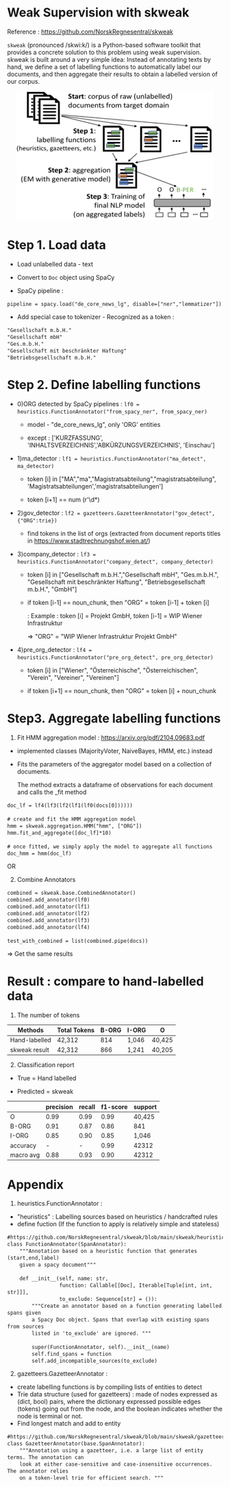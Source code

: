 # Weak Supervision with skweak

Reference : https://github.com/NorskRegnesentral/skweak

`skweak` (pronounced /skwi:k/) is a Python-based software toolkit that provides a concrete solution to this problem using weak supervision. skweak is built around a very simple idea: Instead of annotating texts by hand, we define a set of labelling functions to automatically label our documents, and then aggregate their results to obtain a labelled version of our corpus.
<p align="center">
  <img width="460" height="300" src="https://raw.githubusercontent.com/NorskRegnesentral/skweak/main/data/skweak_procedure.png">
</p>

# Step 1. Load data 

   -  Load unlabelled data - text

   -  Convert to `Doc` object using SpaCy

   - SpaCy pipeline :

   ```
   pipeline = spacy.load("de_core_news_lg", disable=["ner","lemmatizer"])
   ```

   - Add special case to tokenizer - Recognized as a token :

   ```
   "Gesellschaft m.b.H."
   "Gesellschaft mbH"
   "Ges.m.b.H."
   "Gesellschaft mit beschränkter Haftung"
   "Betriebsgesellschaft m.b.H."
   ```


# Step 2. Define labelling functions


   -  0)ORG detected by SpaCy pipelines : ```lf0 = heuristics.FunctionAnnotator("from_spacy_ner", from_spacy_ner)```
   
      - model - "de_core_news_lg", only 'ORG' entities
   
      - except : ['KURZFASSUNG', 'INHALTSVERZEICHNIS','ABKÜRZUNGSVERZEICHNIS', 'Einschau']


   -  1)ma_detector : ```lf1 = heuristics.FunctionAnnotator("ma_detect", ma_detector)```
   
      - token [i] in ["MA","ma","Magistratsabteilung","magistratsabteilung", 'Magistratsabteilungen','magistratsabteilungen']
      
      - token [i+1] == num (r'\d*)
      
      
   -  2)gov_detector : ```lf2 = gazetteers.GazetteerAnnotator("gov_detect", {"ORG":trie})```
   
      - find tokens in the list of orgs (extracted from document reports titles in https://www.stadtrechnungshof.wien.at/)


   -  3)company_detector : ```lf3 = heuristics.FunctionAnnotator("company_detect", company_detector)```
   
      - token [i] in ["Gesellschaft m.b.H.","Gesellschaft mbH", "Ges.m.b.H.", "Gesellschaft mit beschränkter Haftung", "Betriebsgesellschaft m.b.H.", "GmbH"]
      
      - if token [i-1] == noun_chunk, then "ORG" = token [i-1] + token [i]
      
        : Example : token [i] = Projekt GmbH, token [i-1] = WIP Wiener Infrastruktur 

          ⇒ "ORG" = "WIP Wiener Infrastruktur Projekt GmbH"
          

   -  4)pre_org_detector : ```lf4 = heuristics.FunctionAnnotator("pre_org_detect", pre_org_detector)```
  
      - token [i] in ["Wiener", "Österreichische", "Österreichischen", "Verein", "Vereiner", "Vereinen"]
      
      - if token [i+1] == noun_chunk, then "ORG" = token [i] + noun_chunk  


# Step3. Aggregate labelling functions

1. Fit HMM aggregation model : https://arxiv.org/pdf/2104.09683.pdf

  - implemented classes (MajorityVoter, NaiveBayes, HMM, etc.) instead
  - Fits the parameters of the aggregator model based on a collection of documents.
  
    The method extracts a dataframe of observations for each document and calls the _fit method
   
```
doc_lf = lf4(lf3(lf2(lf1(lf0(docs[0])))))

# create and fit the HMM aggregation model
hmm = skweak.aggregation.HMM("hmm", ["ORG"])
hmm.fit_and_aggregate([doc_lf]*10)

# once fitted, we simply apply the model to aggregate all functions
doc_hmm = hmm(doc_lf)
```

OR

2. Combine Annotators

```
combined = skweak.base.CombinedAnnotator()
combined.add_annotator(lf0)
combined.add_annotator(lf1)
combined.add_annotator(lf2)
combined.add_annotator(lf3)
combined.add_annotator(lf4)

test_with_combined = list(combined.pipe(docs))
```

⇒ Get the same results


# Result : compare to hand-labelled data

1. The number of tokens

| Methods  | Total Tokens | B-ORG  | I-ORG | O |
| ------------- | ------------- | ------------- | ------------- | ------------- |
| Hand-labelled  | 42,312  | 814  | 1,046  | 40,425  |
| skweak result | 42,312  | 866  | 1,241 | 40,205  |


2. Classification report

- True = Hand labelled

- Predicted = skweak


|   | precision | recall  | f1-score | support |
| ------------- | ------------- | ------------- | ------------- | ------------- |
| O  | 0.99  | 0.99  | 0.99  | 40,425  |
| B-ORG | 0.91  | 0.87  | 0.86 | 841  |
| I-ORG | 0.85  | 0.90  | 0.85 | 1,046  |
| accuracy | -  | -  | 0.99 | 42312  |
| macro avg | 0.88 | 0.93 | 0.90 | 42312  |




# Appendix


1. heuristics.FunctionAnnotator :

  - "heuristics" : Labelling sources based on heuristics / handcrafted rules
  - define fuction (If the function to apply is relatively simple and stateless)


```
#https://github.com/NorskRegnesentral/skweak/blob/main/skweak/heuristics.py
class FunctionAnnotator(SpanAnnotator):
    """Annotation based on a heuristic function that generates (start,end,label)
    given a spacy document"""

    def __init__(self, name: str, 
                 function: Callable[[Doc], Iterable[Tuple[int, int, str]]],
                 to_exclude: Sequence[str] = ()):
        """Create an annotator based on a function generating labelled spans given 
        a Spacy Doc object. Spans that overlap with existing spans from sources 
        listed in 'to_exclude' are ignored. """

        super(FunctionAnnotator, self).__init__(name)
        self.find_spans = function
        self.add_incompatible_sources(to_exclude)
```

2. gazetteers.GazetteerAnnotator :

 - create labelling functions is by compiling lists of entities to detect
 - Trie data structure (used for gazetteers) : made of nodes expressed as (dict, bool) pairs, where the
    dictionary expressed possible edges (tokens) going out from the node, and the boolean
    indicates whether the node is terminal or not.
 - Find longest match and add to entity


```
#https://github.com/NorskRegnesentral/skweak/blob/main/skweak/gazetteers.py
class GazetteerAnnotator(base.SpanAnnotator):
    """Annotation using a gazetteer, i.e. a large list of entity terms. The annotation can
    look at either case-sensitive and case-insensitive occurrences.  The annotator relies 
    on a token-level trie for efficient search. """
```
